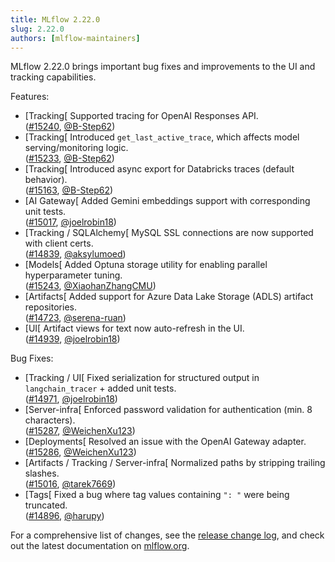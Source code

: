 ```yaml
---
title: MLflow 2.22.0
slug: 2.22.0
authors: [mlflow-maintainers]
---
```


MLflow 2.22.0 brings important bug fixes and improvements to the UI and tracking capabilities.

Features:

- [Tracking[ Supported tracing for OpenAI Responses API.  
  ([#15240](https://github.com/mlflow/mlflow/pull/15240), [@B-Step62](https://github.com/B-Step62))
- [Tracking[ Introduced `get_last_active_trace`, which affects model serving/monitoring logic.  
  ([#15233](https://github.com/mlflow/mlflow/pull/15233), [@B-Step62](https://github.com/B-Step62))
- [Tracking[ Introduced async export for Databricks traces (default behavior).  
  ([#15163](https://github.com/mlflow/mlflow/pull/15163), [@B-Step62](https://github.com/B-Step62))
- [AI Gateway[ Added Gemini embeddings support with corresponding unit tests.  
  ([#15017](https://github.com/mlflow/mlflow/pull/15017), [@joelrobin18](https://github.com/joelrobin18))
- [Tracking / SQLAlchemy[ MySQL SSL connections are now supported with client certs.  
  ([#14839](https://github.com/mlflow/mlflow/pull/14839), [@aksylumoed](https://github.com/aksylumoed))
- [Models[ Added Optuna storage utility for enabling parallel hyperparameter tuning.  
  ([#15243](https://github.com/mlflow/mlflow/pull/15243), [@XiaohanZhangCMU](https://github.com/XiaohanZhangCMU))
- [Artifacts[ Added support for Azure Data Lake Storage (ADLS) artifact repositories.  
  ([#14723](https://github.com/mlflow/mlflow/pull/14723), [@serena-ruan](https://github.com/serena-ruan))
- [UI[ Artifact views for text now auto-refresh in the UI.  
  ([#14939](https://github.com/mlflow/mlflow/pull/14939), [@joelrobin18](https://github.com/joelrobin18))

Bug Fixes:

- [Tracking / UI[ Fixed serialization for structured output in `langchain_tracer` + added unit tests.  
  ([#14971](https://github.com/mlflow/mlflow/pull/14971), [@joelrobin18](https://github.com/joelrobin18))
- [Server-infra[ Enforced password validation for authentication (min. 8 characters).  
  ([#15287](https://github.com/mlflow/mlflow/pull/15287), [@WeichenXu123](https://github.com/WeichenXu123))
- [Deployments[ Resolved an issue with the OpenAI Gateway adapter.  
  ([#15286](https://github.com/mlflow/mlflow/pull/15286), [@WeichenXu123](https://github.com/WeichenXu123))
- [Artifacts / Tracking / Server-infra[ Normalized paths by stripping trailing slashes.  
  ([#15016](https://github.com/mlflow/mlflow/pull/15016), [@tarek7669](https://github.com/tarek7669))
- [Tags[ Fixed a bug where tag values containing `": "` were being truncated.  
  ([#14896](https://github.com/mlflow/mlflow/pull/14896), [@harupy](https://github.com/harupy))

For a comprehensive list of changes, see the [release change log](https://github.com/mlflow/mlflow/releases/tag/v2.22.0), and check out the latest documentation on [mlflow.org](http://mlflow.org/).
